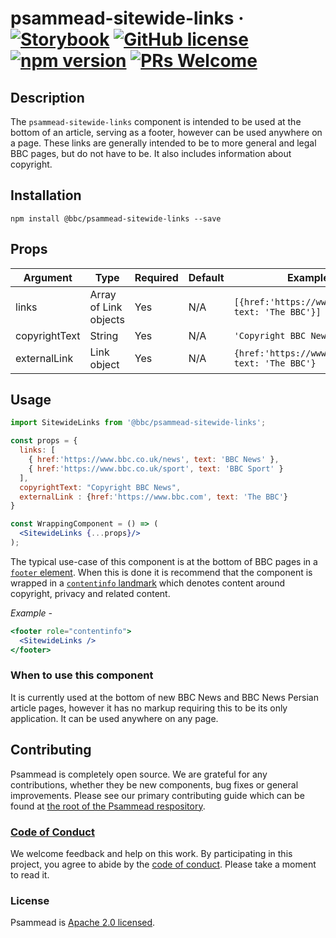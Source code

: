 # psammead-sitewide-links &middot; [![Storybook](https://github.com/storybooks/press/blob/master/badges/storybook.svg)](https://bbc-news.github.io/psammead/?selectedKind=SitewideLinks) [![GitHub license](https://img.shields.io/badge/license-Apache%202.0-blue.svg)](https://github.com/BBC-News/psammead/blob/latest/LICENSE) [![npm version](https://img.shields.io/npm/v/@bbc/psammead-sitewide-links.svg)](https://www.npmjs.com/package/@bbc/psammead-sitewide-links) [![PRs Welcome](https://img.shields.io/badge/PRs-welcome-brightgreen.svg)](https://github.com/BBC-News/psammead/blob/latest/CONTRIBUTING.md)

## Description

The `psammead-sitewide-links` component is intended to be used at the bottom of an article, serving as a footer, however can be used anywhere on a page. These links are generally intended to be to more general and legal BBC pages, but do not have to be. It also includes information about copyright. 

## Installation

```
npm install @bbc/psammead-sitewide-links --save
```

## Props

| Argument      | Type                  | Required | Default | Example                                           |
|---------------|-----------------------|----------|---------|---------------------------------------------------|
| links         | Array of Link objects | Yes      | N/A     | `[{href:'https://www.bbc.com', text: 'The BBC'}]` |
| copyrightText | String                | Yes      | N/A     | `'Copyright BBC News'`                            |
| externalLink  | Link object           | Yes      | N/A     | `{href:'https://www.bbc.com', text: 'The BBC'}`   |

## Usage

```jsx
import SitewideLinks from '@bbc/psammead-sitewide-links';

const props = {
  links: [
    { href:'https://www.bbc.co.uk/news', text: 'BBC News' },
    { href:'https://www.bbc.co.uk/sport', text: 'BBC Sport' }
  ],
  copyrightText: "Copyright BBC News",
  externalLink : {href:'https://www.bbc.com', text: 'The BBC'}
}

const WrappingComponent = () => (
  <SitewideLinks {...props}/>
);
```

The typical use-case of this component is at the bottom of BBC pages in a [`footer` element](https://developer.mozilla.org/en-US/docs/Web/HTML/Element/footer). When this is done it is recommend that the component is wrapped in a [`contentinfo` landmark](https://www.w3.org/TR/wai-aria-practices/examples/landmarks/contentinfo.html) which denotes content around copyright, privacy and related content.

*Example -*
```jsx
<footer role="contentinfo">
  <SitewideLinks />
</footer>
```

### When to use this component

It is currently used at the bottom of new BBC News and BBC News Persian article pages, however it has no markup requiring this to be its only application. It can be used anywhere on any page.

<!-- ### When not to use this component -->

<!-- ### Accessibility notes -->

<!-- ## Roadmap -->

## Contributing

Psammead is completely open source. We are grateful for any contributions, whether they be new components, bug fixes or general improvements. Please see our primary contributing guide which can be found at [the root of the Psammead respository](https://github.com/BBC-News/psammead/blob/latest/CONTRIBUTING.md).

### [Code of Conduct](https://github.com/BBC-News/psammead/blob/latest/CODE_OF_CONDUCT.md)

We welcome feedback and help on this work. By participating in this project, you agree to abide by the [code of conduct](https://github.com/BBC-News/psammead/blob/latest/CODE_OF_CONDUCT.md). Please take a moment to read it.

### License

Psammead is [Apache 2.0 licensed](https://github.com/BBC-News/psammead/blob/latest/LICENSE).
